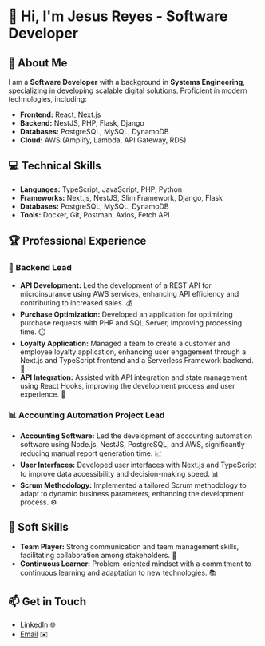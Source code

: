 # 👋 Hi, I'm Jesus Reyes - Software Developer

## 🌟 About Me
I am a **Software Developer** with a background in **Systems Engineering**, specializing in developing scalable digital solutions. Proficient in modern technologies, including:

- **Frontend:** React, Next.js
- **Backend:** NestJS, PHP, Flask, Django
- **Databases:** PostgreSQL, MySQL, DynamoDB
- **Cloud:** AWS (Amplify, Lambda, API Gateway, RDS)

## 💻 Technical Skills
- **Languages:** TypeScript, JavaScript, PHP, Python
- **Frameworks:** Next.js, NestJS, Slim Framework, Django, Flask
- **Databases:** PostgreSQL, MySQL, DynamoDB
- **Tools:** Docker, Git, Postman, Axios, Fetch API

## 🏆 Professional Experience

### 🚀 Backend Lead
- **API Development:** Led the development of a REST API for microinsurance using AWS services, enhancing API efficiency and contributing to increased sales. 💰
- **Purchase Optimization:** Developed an application for optimizing purchase requests with PHP and SQL Server, improving processing time. ⏱️
- **Loyalty Application:** Managed a team to create a customer and employee loyalty application, enhancing user engagement through a Next.js and TypeScript frontend and a Serverless Framework backend. 🌟
- **API Integration:** Assisted with API integration and state management using React Hooks, improving the development process and user experience. 🔗

### 📊 Accounting Automation Project Lead
- **Accounting Software:** Led the development of accounting automation software using Node.js, NestJS, PostgreSQL, and AWS, significantly reducing manual report generation time. 📈
- **User Interfaces:** Developed user interfaces with Next.js and TypeScript to improve data accessibility and decision-making speed. 📊
- **Scrum Methodology:** Implemented a tailored Scrum methodology to adapt to dynamic business parameters, enhancing the development process. ⚙️

## 🤝 Soft Skills
- **Team Player:** Strong communication and team management skills, facilitating collaboration among stakeholders. 💬
- **Continuous Learner:** Problem-oriented mindset with a commitment to continuous learning and adaptation to new technologies. 📚

## 📫 Get in Touch
- [LinkedIn](https://www.linkedin.com/in/reyesjd) 🌐
- [Email](mailto:jdreyesmed2@gmail.com) ✉️
